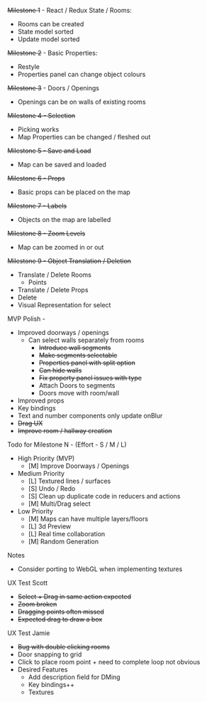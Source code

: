 ~~Milestone 1~~ - React / Redux State / Rooms:
* Rooms can be created
* State model sorted
* Update model sorted

~~Milestone 2~~ - Basic Properties:
* Restyle
* Properties panel can change object colours

~~Milestone 3~~ - Doors / Openings
* Openings can be on walls of existing rooms

~~Milestone 4 - Selection~~
* Picking works
* Map Properties can be changed / fleshed out 

~~Milestone 5 - Save and Load~~
* Map can be saved and loaded

~~Milestone 6 - Props~~
* Basic props can be placed on the map

~~Milestone 7 - Labels~~
* Objects on the map are labelled

~~Milestone 8 - Zoom Levels~~
* Map can be zoomed in or out 

~~Milestone 9 - Object Translation / Deletion~~
* Translate / Delete Rooms
    * Points
* Translate / Delete Props
* Delete
* Visual Representation for select

MVP Polish - 
* Improved doorways / openings
    * Can select walls separately from rooms
        * ~~Introduce wall segments~~
        * ~~Make segments selectable~~
        * ~~Properties panel with split option~~
        * ~~Can hide walls~~
        * ~~Fix property panel issues with type~~  
        * Attach Doors to segments
        * Doors move with room/wall 
* Improved props
* Key bindings
* Text and number components only update onBlur
* ~~Drag UX~~
* ~~Improve room / hallway creation~~

Todo for Milestone N - (Effort - S / M / L)
* High Priority (MVP)
    * [M] Improve Doorways / Openings
* Medium Priority
    * [L] Textured lines / surfaces
    * [S] Undo / Redo
    * [S] Clean up duplicate code in reducers and actions
    * [M] Multi/Drag select
* Low Priority
    * [M] Maps can have multiple layers/floors
    * [L] 3d Preview
    * [L] Real time collaboration
    * [M] Random Generation
    
Notes 
* Consider porting to WebGL when implementing textures

UX Test Scott
* ~~Select + Drag in same action expected~~
* ~~Zoom broken~~
* ~~Dragging points often missed~~
* ~~Expected drag to draw a box~~

UX Test Jamie
* ~~Bug with double clicking rooms~~
* Door snapping to grid
* Click to place room point + need to complete loop not obvious
* Desired Features 
    * Add description field for DMing
    * Key bindings++
    * Textures
